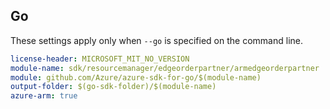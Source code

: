## Go

These settings apply only when `--go` is specified on the command line.

``` yaml $(go) && $(track2)
license-header: MICROSOFT_MIT_NO_VERSION
module-name: sdk/resourcemanager/edgeorderpartner/armedgeorderpartner
module: github.com/Azure/azure-sdk-for-go/$(module-name)
output-folder: $(go-sdk-folder)/$(module-name)
azure-arm: true
```
